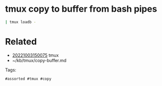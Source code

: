 # tmux copy to buffer from bash pipes
```bash
| tmux loadb -
```

# Related

- [20221003150075](/zet/20221003150075/README.md) tmux
- ~/kb/tmux/copy-buffer.md

Tags:

    #assorted #tmux #copy
